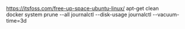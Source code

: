 https://itsfoss.com/free-up-space-ubuntu-linux/
apt-get clean  
docker system prune --all 
journalctl --disk-usage 
journalctl --vacuum-time=3d
